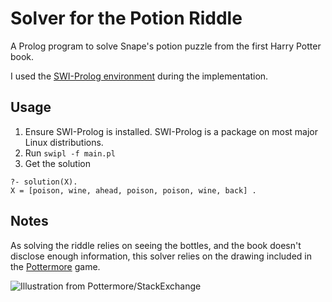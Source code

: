 # Solver for the Potion Riddle

A Prolog program to solve Snape's potion puzzle from the first Harry Potter book.

I used the [SWI-Prolog environment](http://www.swi-prolog.org/) during the implementation.


## Usage
1. Ensure SWI-Prolog is installed. SWI-Prolog is a package on most major Linux distributions.
2. Run `swipl -f main.pl` 
3. Get the solution
```
?- solution(X).
X = [poison, wine, ahead, poison, poison, wine, back] .

```


## Notes
As solving the riddle relies on seeing the bottles, and the book doesn't disclose enough information,
this solver relies on the drawing included in the [Pottermore](https://www.pottermore.com/) game.

![Illustration from Pottermore/StackExchange](https://i.stack.imgur.com/CcMPV.png "Clue three relies on seeing the bottles.")
